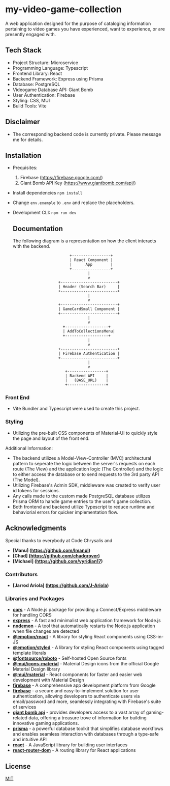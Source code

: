 # my-video-game-collection
A web application designed for the purpose of cataloging information pertaining to video games you have experienced, want to experience, or are presently engaged with.

## Tech Stack

- Project Structure: Microservice
- Programming Language: Typescript
- Frontend Library: React
- Backend Framework: Express using Prisma
- Database: PostgreSQL
- Videogame Database API: Giant Bomb
- User Authentication: Firebase
- Styling: CSS, MUI
- Build Tools: Vite

## Disclaimer
- The corresponding backend code is currently private. Please message me for details.

## Installation

- Prequisites: 
  1. Firebase (https://firebase.google.com/)
  2. Giant Bomb API Key (https://www.giantbomb.com/api/)

- Install dependencies `npm install`
- Change `env.example` to `.env` and replace the placeholders.

- Development CLI: `npm run dev`

  ## Documentation
  The following diagram is a representation on how the client interacts with the backend.
  ```
                           +-----------------+
                           | React Component |
                           |      App        |
                           +-----------------+
                                   |
                                   v
                      +-------------------------+
                      | Header (Search Bar)     |
                      +-------------------------+
                                   |
                                   v
                      +-------------------------+
                      | GameCardSmall Component |
                      +-------------------------+
                                   |
                                   v
                        +-------------------+
                        | AddToCollectionsMenu|
                        +-------------------+
                                   |
                                   v
                      +-------------------------+
                      | Firebase Authentication |
                      +-------------------------+
                                   |
                                   v
                         +-----------------+
                         | Backend API     |
                         |   (BASE_URL)    |
                         +-----------------+
### Front End
  - Vite Bundler and Typescript were used to create this project.

### Styling
  - Utilizing the pre-built CSS components of Material-UI to quickly style the page and layout of the front end.

Additional Information:

  - The backend utilizes a Model-View-Controller (MVC) architectural pattern to seperate the logic between the server's requests on each route (The View) and the application logic (The Controller) and the logic to either access the database or to send requests to the 3rd party API (The Model).
  - Utilizing Firebase's Admin SDK, middleware was created to verify user id tokens for sessions.
  - Any calls made to the custom made PostgreSQL database utilizes Prisma ORM to handle game entries to the user's game collection.
  - Both frontend and backend utilize Typescript to reduce runtime and behaviorial errors for quicker implementation flow.

## Acknowledgments

Special thanks to everybody at Code Chrysalis and

- **[Manu] (https://github.com/lmanul)**
- **[Chad] (https://github.com/chadgrover)**
- **[Michael] (https://github.com/vyridian17)**

### Contributors
- **[Jarrod Ariola] (https://github.com/J-Ariola)**

### Libraries and Packages

- **[cors](https://github.com/expressjs/cors)** - A Node.js package for providing a Connect/Express middleware for handling CORS
- **[express](https://expressjs.com/)** - A fast and minimalist web application framework for Node.js
- **[nodemon](https://nodemon.io/)** - A tool that automatically restarts the Node.js application when file changes are detected
- **[@emotion/react](https://emotion.sh/docs/introduction)** - A library for styling React components using CSS-in-JS
- **[@emotion/styled](https://emotion.sh/docs/@emotion/styled)** - A library for styling React components using tagged template literals
- **[@fontsource/roboto](https://github.com/fontsource/fontsource)** - Self-hosted Open Source fonts
- **[@mui/icons-material](https://mui.com/material-ui/icons/)** - Material Design icons from the official Google Material Design library
- **[@mui/material](https://mui.com/material-ui/getting-started/installation/)** - React components for faster and easier web development with Material Design
- **[firebase](https://firebase.google.com/)** - A comprehensive app development platform from Google
- **[firebase](https://firebase.google.com/docs/auth)** - a secure and easy-to-implement solution for user authentication, allowing developers to authenticate users via email/password and more, seamlessly integrating with Firebase's suite of services
- **[giant bomb api](https://www.giantbomb.com/api/)** - provides developers access to a vast array of gaming-related data, offering a treasure trove of information for building innovative gaming applications.
- **[prisma](https://www.prisma.io/)** - a powerful database toolkit that simplifies database workflows and enables seamless interaction with databases through a type-safe and intuitive API
- **[react](https://reactjs.org/)** - A JavaScript library for building user interfaces
- **[react-router-dom](https://reactrouter.com/web/guides/quick-start)** - A routing library for React applications

## License

[MIT](https://choosealicense.com/licenses/mit/)
